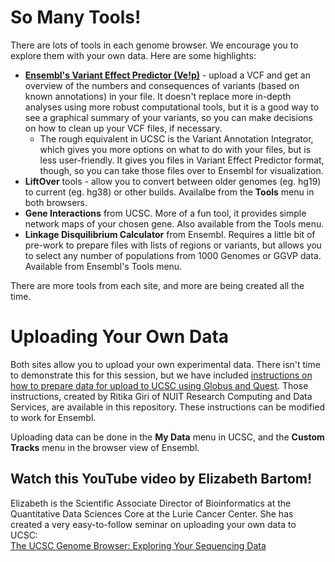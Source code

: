 # So Many Tools!  

There are lots of tools in each genome browser. We encourage you to explore them with your own data. Here are some highlights:
* **[Ensembl's Variant Effect Predictor (Ve!p)](https://useast.ensembl.org/info/docs/tools/vep/index.html)** - upload a VCF and get an overview of the numbers and consequences of variants (based on known annotations) in your file. It doesn't replace more in-depth analyses using more robust computational tools, but it is a good way to see a graphical summary of your variants, so you can make decisions on how to clean up your VCF files, if necessary.
  * The rough equivalent in UCSC is the Variant Annotation Integrator, which gives you more options on what to do with your files, but is less user-friendly. It gives you files in Variant Effect Predictor format, though, so you can take those files over to Ensembl for visualization.
* **LiftOver** tools - allow you to convert between older genomes (eg. hg19) to current (eg. hg38) or other builds. Availalbe from the **Tools** menu in both browsers.  
* **Gene Interactions** from UCSC. More of a fun tool, it provides simple network maps of your chosen gene. Also available from the Tools menu.
* **Linkage Disquilibrium Calculator** from Ensembl. Requires a little bit of pre-work to prepare files with lists of regions or variants, but allows you to select any number of populations from 1000 Genomes or GGVP data. Available from Ensembl's Tools menu.

There are more tools from each site, and more are being created all the time.


# Uploading Your Own Data  
Both sites allow you to upload your own experimental data. There isn't time to demonstrate this for this session, but we have included [instructions on how to prepare data for upload to UCSC using Globus and Quest](https://github.com/galterdatalab/foundations-genomebrowsers/blob/main/UCSC_Genome_Browser_weblink_instructions.pdf). Those instructions, created by Ritika Giri of NUIT Research Computing and Data Services, are available in this repository. These instructions can be modified to work for Ensembl.  

Uploading data can be done in the **My Data** menu in UCSC, and the **Custom Tracks** menu in the browser view of Ensembl.  

## Watch this YouTube video by Elizabeth Bartom!  
Elizabeth is the Scientific Associate Director of Bioinformatics at the Quantitative Data Sciences Core at the Lurie Cancer Center. She has created a very easy-to-follow seminar on uploading your own data to UCSC:  
[The UCSC Genome Browser: Exploring Your Sequencing Data](https://www.youtube.com/watch?v=4LViLraTYws&pp=ygUjZWxpemFiZXRoIGJhcnRvbSBjYW5jZXIgY2VudGVyIFVDU0M%3D)
